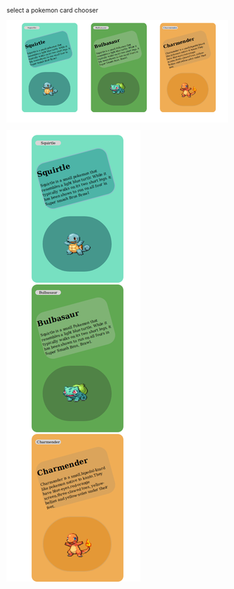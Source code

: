 select a pokemon card chooser

![Screenshot](https://raw.githubusercontent.com/haripriya12/edyst-s19-weekend-task-1/master/gallery/Screenshot_2019-05-20%20choose%20pokemon(2).png)

![Screenshot](https://raw.githubusercontent.com/haripriya12/edyst-s19-weekend-task-1/master/gallery/Screenshot_2019-05-20%20choose%20pokemon(3).png)

